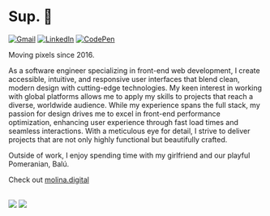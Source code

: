 # Sup. 🫡

[![Gmail](https://img.shields.io/badge/Gmail-D14836?style=for-the-badge&logo=gmail&logoColor=white)](mailto:molinamw@gmail.com)
[![LinkedIn](https://img.shields.io/badge/linkedin-%230077B5.svg?style=for-the-badge&logo=linkedin&logoColor=white)](https://www.linkedin.com/in/josmolmor/)
[![CodePen](https://img.shields.io/badge/Codepen-000000?style=for-the-badge&logo=codepen&logoColor=white)](https://codepen.io/jmmolina)
<br />

Moving pixels since 2016.

As a software engineer specializing in front-end web development, I create accessible, intuitive, and responsive user interfaces that blend clean, modern design with cutting-edge technologies.
My keen interest in working with global platforms allows me to apply my skills to projects that reach a diverse, worldwide audience.
While my experience spans the full stack, my passion for design drives me to excel in front-end performance optimization, enhancing user experience through fast load times and seamless interactions. With a meticulous eye for detail, I strive to deliver projects that are not only highly functional but beautifully crafted.

Outside of work, I enjoy spending time with my girlfriend and our playful Pomeranian, Balú.

Check out [molina.digital](https://molina.digital)

<br/>
<picture>
  <source
    srcset="https://github-readme-stats-jose-m-molinas-projects.vercel.app/api?username=josmolmor&theme=dark"
    media="(prefers-color-scheme: dark)"
  />
  <source
    srcset="https://github-readme-stats-jose-m-molinas-projects.vercel.app/api?username=josmolmor"
    media="(prefers-color-scheme: light), (prefers-color-scheme: no-preference)"
  />
  <img src="https://github-readme-stats-jose-m-molinas-projects.vercel.app/api?username=josmolmor&theme=dark" />
</picture>

<picture>
  <source
    srcset="https://github-readme-stats-jose-m-molinas-projects.vercel.app/api/top-langs?username=josmolmor&layout=compact&langs_count=4&card_width=320&theme=dark"
    media="(prefers-color-scheme: dark)"
  />
  <source
    srcset="https://github-readme-stats-jose-m-molinas-projects.vercel.app/api/top-langs?username=josmolmor&layout=compact&langs_count=4&card_width=320"
    media="(prefers-color-scheme: light), (prefers-color-scheme: no-preference)"
  />
  <img src="https://github-readme-stats-jose-m-molinas-projects.vercel.app/api/top-langs?username=josmolmor&layout=compact&langs_count=4&card_width=320" />
</picture>
